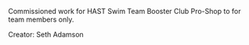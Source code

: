 Commissioned work for HAST Swim Team Booster Club
Pro-Shop to for team members only.

Creator: Seth Adamson